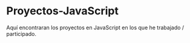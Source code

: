 # Proyectos-JavaScript
Aquí encontraran los proyectos en JavaScript en los que he trabajado / participado.
